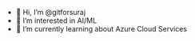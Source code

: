 - 👋 Hi, I’m @gitforsuraj
- 👀 I’m interested in AI/ML
- 🌱 I’m currently learning about Azure Cloud Services
